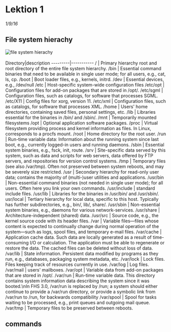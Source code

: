 # Lektion 1
*1/9/16*

## File system hierachy
![](/home/atila29/Documents/notes_md/linux_62501/pics/file_hierachy.jpg "file system hierachy")
<br><br>
Directory|description
---------|-----------
/ | Primary hierarchy root and root directory of the entire file system hierarchy.
/bin | Essential command binaries that need to be available in single user mode; for all users, e.g., cat, ls, cp.
/boot | Boot loader files, e.g., kernels, initrd.
/dev | Essential devices, e.g., /dev/null
/etc | Host-specific system-wide configuration files
/etc/opt | Configuration files for add-on packages that are stored in /opt/.
/etc/sgml | Configuration files, such as catalogs, for software that processes SGML.
/etc/X11 | Config files for xorg, version 11.
/etc/xml | Configuration files, such as catalogs, for software that processes XML.
/home | Users' home directories, containing saved files, personal settings, etc.
/lib | Libraries essential for the binaries in /bin/ and /sbin/.
/mnt | Temporarily mounted filesystems
/opt | Optional application software packages.
/proc | Virtual filesystem providing process and kernel information as files. In Linux, corresponds to a procfs mount.
/root | Home directory for the root user.
/run | Run-time variable data: Information about the running system since last boot, e.g., currently logged-in users and running daemons.
/sbin | Essential system binaries, e.g., fsck, init, route.
/srv | Site-specific data served by this system, such as data and scripts for web servers, data offered by FTP servers, and repositories for version control systems.
/tmp | Temporary files (see also /var/tmp). Often not preserved between system reboots, and may be severely size restricted.
/usr | Secondary hierarchy for read-only user data; contains the majority of (multi-)user utilities and applications.
/usr/bin | Non-essential command binaries (not needed in single user mode); for all users. Often here you link your own commands.
/usr/include | standard include files.
/usr/lib | Libraries for the binaries in /usr/bin/ and /usr/sbin/.
usr/local | Tertiary hierarchy for local data, specific to this host. Typically has further subdirectories, e.g., bin/, lib/, share/.
/usr/sbin | Non-essential system binaries, e.g., daemons for various network-services.
/usr/share | Architecture-independent (shared) data.
/usr/src | Source code, e.g., the kernel source code with its header files.
/var | Variable files—files whose content is expected to continually change during normal operation of the system—such as logs, spool files, and temporary e-mail files.
/var/cache | Application cache data. Such data are locally generated as a result of time-consuming I/O or calculation. The application must be able to regenerate or restore the data. The cached files can be deleted without loss of data.
/var/lib | State information. Persistent data modified by programs as they run, e.g., databases, packaging system metadata, etc.
/var/lock | Lock files. Files keeping track of resources currently in use.
/var/log | Log files.
/var/mail | users' mailboxes.
/var/opt | Variable data from add-on packages that are stored in /opt/.
/var/run | Run-time variable data. This directory contains system information data describing the system since it was booted.\nIn FHS 3.0, /var/run is replaced by /run; a system should either continue to provide a /var/run directory, or provide a symbolic link from /var/run to /run, for backwards compatibility
/var/spool | Spool for tasks waiting to be processed, e.g., print queues and outgoing mail queue.
/var/tmp | Temporary files to be preserved between reboots.
## commands
```bash

```
